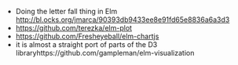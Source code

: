- Doing the letter fall thing in Elm http://bl.ocks.org/jmarca/90393db9433ee8e91fd65e8836a6a3d3
- https://github.com/terezka/elm-plot
- https://github.com/Fresheyeball/elm-chartjs
- it is almost a straight port of parts of the D3 libraryhttps://github.com/gampleman/elm-visualization 

